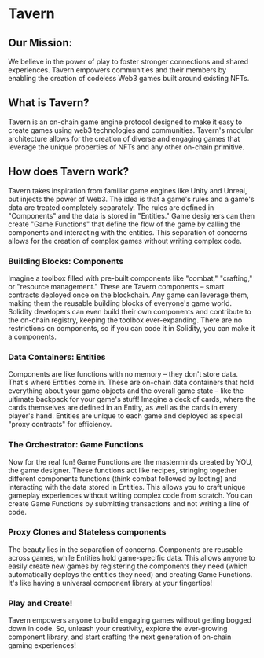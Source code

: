 # Tavern

## Our Mission:
We believe in the power of play to foster stronger connections and shared experiences.  Tavern empowers communities and their members by enabling the creation of codeless Web3 games built around existing NFTs. 

## What is Tavern?
Tavern is an on-chain game engine protocol designed to make it easy to create games using web3 technologies and communities.  Tavern's modular architecture allows for the creation of diverse and engaging games that leverage the unique properties of NFTs and any other on-chain primitive.  

## How does Tavern work?
Tavern takes inspiration from familiar game engines like Unity and Unreal, but injects the power of Web3.  The idea is that a game's rules and a game's data are treated completely separately.  The rules are defined in "Components" and the data is stored in "Entities."  Game designers can then create "Game Functions" that define the flow of the game by calling the components and interacting with the entities.  This separation of concerns allows for the creation of complex games without writing complex code.

### Building Blocks: Components 
Imagine a toolbox filled with pre-built components like "combat," "crafting," or "resource management." These are Tavern components – smart contracts deployed once on the blockchain. Any game can leverage them, making them the reusable building blocks of everyone's game world.  Solidity developers can even build their own components and contribute to the on-chain registry, keeping the toolbox ever-expanding.  There are no restrictions on components, so if you can code it in Solidity, you can make it a components.  

### Data Containers: Entities
Components are like functions with no memory – they don't store data. That's where Entities come in. These are on-chain data containers that hold everything about your game objects and the overall game state – like the ultimate backpack for your game's stuff!  Imagine a deck of cards, where the cards themselves are defined in an Entity, as well as the cards in every player's hand. Entities are unique to each game and deployed as special "proxy contracts" for efficiency.

### The Orchestrator: Game Functions
Now for the real fun! Game Functions are the masterminds created by YOU, the game designer. These functions act like recipes, stringing together different components functions (think combat followed by looting) and interacting with the data stored in Entities.  This allows you to craft unique gameplay experiences without writing complex code from scratch.  You can create Game Functions by submitting transactions and not writing a line of code.

### Proxy Clones and Stateless components
The beauty lies in the separation of concerns. Components are reusable across games, while Entities hold game-specific data. This allows anyone to easily create new games by registering the components they need (which automatically deploys the entities they need) and creating Game Functions. It's like having a universal component library at your fingertips!

### Play and Create!
Tavern empowers anyone to build engaging games without getting bogged down in code.  So, unleash your creativity, explore the ever-growing component library, and start crafting the next generation of on-chain gaming experiences!
